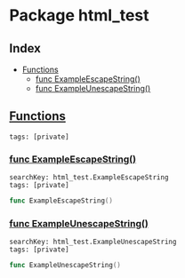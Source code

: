 # Package html_test

## Index

* [Functions](#func)
    * [func ExampleEscapeString()](#ExampleEscapeString)
    * [func ExampleUnescapeString()](#ExampleUnescapeString)


## <a id="func" href="#func">Functions</a>

```
tags: [private]
```

### <a id="ExampleEscapeString" href="#ExampleEscapeString">func ExampleEscapeString()</a>

```
searchKey: html_test.ExampleEscapeString
tags: [private]
```

```Go
func ExampleEscapeString()
```

### <a id="ExampleUnescapeString" href="#ExampleUnescapeString">func ExampleUnescapeString()</a>

```
searchKey: html_test.ExampleUnescapeString
tags: [private]
```

```Go
func ExampleUnescapeString()
```

